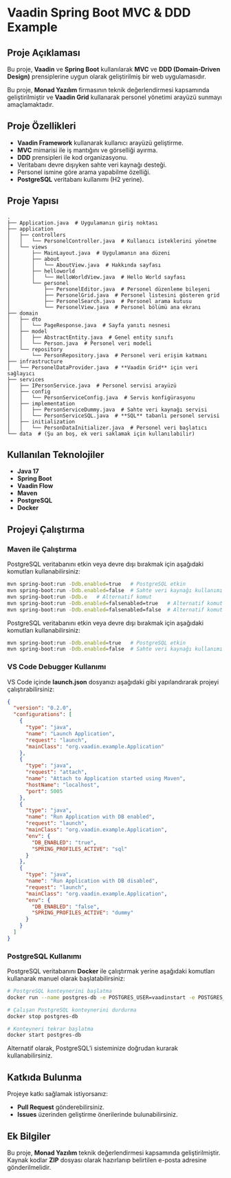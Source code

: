# Vaadin Spring Boot MVC & DDD Example

## Proje Açıklaması
Bu proje, **Vaadin** ve **Spring Boot** kullanılarak **MVC** ve **DDD (Domain-Driven Design)** prensiplerine uygun olarak geliştirilmiş bir web uygulamasıdır.

Bu proje, **Monad Yazılım** firmasının teknik değerlendirmesi kapsamında geliştirilmiştir ve **Vaadin Grid** kullanarak personel yönetimi arayüzü sunmayı amaçlamaktadır.

## Proje Özellikleri
- **Vaadin Framework** kullanarak kullanıcı arayüzü geliştirme.
- **MVC** mimarisi ile iş mantığını ve görselliği ayırma.
- **DDD** prensipleri ile kod organizasyonu.
- Veritabanı devre dışıyken sahte veri kaynağı desteği.
- Personel ismine göre arama yapabilme özelliği.
- **PostgreSQL** veritabanı kullanımı (H2 yerine).

## Proje Yapısı
```
.
├── Application.java  # Uygulamanın giriş noktası
├── application
│   ├── controllers
│   │   └── PersonelController.java  # Kullanıcı isteklerini yönetme
│   └── views
│       ├── MainLayout.java  # Uygulamanın ana düzeni
│       ├── about
│       │   └── AboutView.java  # Hakkında sayfası
│       ├── helloworld
│       │   └── HelloWorldView.java  # Hello World sayfası
│       └── personel
│           ├── PersonelEditor.java  # Personel düzenleme bileşeni
│           ├── PersonelGrid.java  # Personel listesini gösteren grid
│           ├── PersonelSearch.java  # Personel arama kutusu
│           └── PersonelView.java  # Personel bölümü ana ekranı
├── domain
│   ├── dto
│   │   └── PageResponse.java  # Sayfa yanıtı nesnesi
│   ├── model
│   │   ├── AbstractEntity.java  # Genel entity sınıfı
│   │   └── Person.java  # Personel veri modeli
│   └── repository
│       └── PersonRepository.java  # Personel veri erişim katmanı
├── infrastructure
│   └── PersonelDataProvider.java  # **Vaadin Grid** için veri sağlayıcı
├── services
│   ├── IPersonService.java  # Personel servisi arayüzü
│   ├── config
│   │   └── PersonServiceConfig.java  # Servis konfigürasyonu
│   ├── implementation
│   │   ├── PersonServiceDummy.java  # Sahte veri kaynağı servisi
│   │   └── PersonServiceSQL.java  # **SQL** tabanlı personel servisi
│   ├── initialization
│   │   └── PersonDataInitializer.java  # Personel veri başlatıcı
└── data  # (Şu an boş, ek veri saklamak için kullanılabilir)
```

## Kullanılan Teknolojiler
- **Java 17**
- **Spring Boot**
- **Vaadin Flow**
- **Maven**
- **PostgreSQL**
- **Docker**

## Projeyi Çalıştırma
### Maven ile Çalıştırma
PostgreSQL veritabanını etkin veya devre dışı bırakmak için aşağıdaki komutları kullanabilirsiniz:
```sh
mvn spring-boot:run -Ddb.enabled=true   # PostgreSQL etkin
mvn spring-boot:run -Ddb.enabled=false  # Sahte veri kaynağı kullanımı
mvn spring-boot:run -Ddb.e   # Alternatif komut
mvn spring-boot:run -Ddb.enabled=falsenabled=true   # Alternatif komut
mvn spring-boot:run -Ddb.enabled=falsenabled=false  # Alternatif komut
```
PostgreSQL veritabanını etkin veya devre dışı bırakmak için aşağıdaki komutları kullanabilirsiniz:
```sh
mvn spring-boot:run -Ddb.enabled=true   # PostgreSQL etkin
mvn spring-boot:run -Ddb.enabled=false  # Sahte veri kaynağı kullanımı
```

### VS Code Debugger Kullanımı
VS Code içinde **launch.json** dosyanızı aşağıdaki gibi yapılandırarak projeyi çalıştırabilirsiniz:
```json
{
  "version": "0.2.0",
  "configurations": [
    {
      "type": "java",
      "name": "Launch Application",
      "request": "launch",
      "mainClass": "org.vaadin.example.Application"
    },
    {
      "type": "java",
      "request": "attach",
      "name": "Attach to Application started using Maven",
      "hostName": "localhost",
      "port": 5005
    },
    {
      "type": "java",
      "name": "Run Application with DB enabled",
      "request": "launch",
      "mainClass": "org.vaadin.example.Application",
      "env": {
        "DB_ENABLED": "true",
        "SPRING_PROFILES_ACTIVE": "sql"
      }
    },
    {
      "type": "java",
      "name": "Run Application with DB disabled",
      "request": "launch",
      "mainClass": "org.vaadin.example.Application",
      "env": {
        "DB_ENABLED": "false",
        "SPRING_PROFILES_ACTIVE": "dummy"
      }
    }
  ]
}
```

### PostgreSQL Kullanımı
PostgreSQL veritabanını **Docker** ile çalıştırmak yerine aşağıdaki komutları kullanarak manuel olarak başlatabilirsiniz:
```sh
# PostgreSQL konteynerini başlatma
docker run --name postgres-db -e POSTGRES_USER=vaadinstart -e POSTGRES_PASSWORD=vaadinstart -e POSTGRES_DB=test -p 5433:5432 -d postgres:13

# Çalışan PostgreSQL konteynerini durdurma
docker stop postgres-db

# Konteyneri tekrar başlatma
docker start postgres-db
```
Alternatif olarak, PostgreSQL’i sisteminize doğrudan kurarak kullanabilirsiniz.

## Katkıda Bulunma
Projeye katkı sağlamak istiyorsanız:
- **Pull Request** gönderebilirsiniz.
- **Issues** üzerinden geliştirme önerilerinde bulunabilirsiniz.

## Ek Bilgiler
Bu proje, **Monad Yazılım** teknik değerlendirmesi kapsamında geliştirilmiştir. Kaynak kodlar **ZIP** dosyası olarak hazırlanıp belirtilen e-posta adresine gönderilmelidir.

